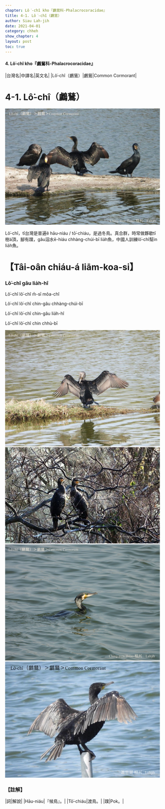```yaml
---
chapter: Lô͘-chî kho『鸕鶿科-Phalacrocoracidae』
title: 4-1. Lô͘-chî（鸕鶿）
author: Siau Lah-jih
date: 2021-04-01
category: chheh
show_chapter: 4
layout: post
toc: true
---
```


#### 4. Lô͘-chî kho『鸕鶿科-Phalacrocoracidae』

|台灣名|中譯名|英文名|
|Lô͘-chî（鸕鶿）|鸕鶿|Common Cormorant|


# 4-1. Lô͘-chî（鸕鶿）

![](../too5/04/4-1-1.鸕鶿.jpg)

Lô͘-chî，tī台灣是普遍ê hāu-niáu / tō͘-chiáu，是過冬鳥。真合群，時常做夥歇tī樹á頂，腳有蹼，gâu泅水ē-hiáu chhàng-chúi-bī lia̍h魚，中國人訓練lô͘-chî幫in lia̍h魚。

# 【Tâi-oân chiáu-á liām-koa-si】

### **Lô͘-chî gâu lia̍h-hî**

Lô͘-chî lô͘-chî m̄-sī môa-chî

Lô͘-chî lô͘-chî chin-gâu chhàng-chúi-bī

Lô͘-chî lô͘-chî chin-gâu lia̍h-hî

Lô͘-chî lô͘-chî chin chhù-bī



![](../too5/04/4-1-2.鸕鶿.jpg)
![](../too5/04/4-1-3.鸕鶿.jpg)
![](../too5/04/4-1-4.鸕鶿.jpg)
![](../too5/04/4-1-5.鸕鶿.jpg)


### 【註解】

|詞|解說|
|Hāu-niáu|『候鳥』。|
|Tō͘-chiáu|渡鳥。|
|蹼|Pok。|

